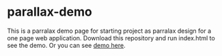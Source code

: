# parallax-demo
This is a parralax demo page for starting project as parralax design for a one page web application. Download this repository and run index.html to see the demo. Or you can see <a href="https://vkm193.github.io/parallax-demo/" target="_blank"> demo here</a>.
